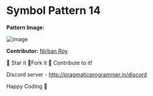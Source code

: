 # Symbol Pattern 14

**Pattern Image:**

![image](https://github.com/Punit-Choudhary/Python-beginner-scripts/blob/main/Patterns/Symbol_Patterns/img/14.PNG)

**Contributor:** [Nirban Roy](https://github.com/nirban07)

:star2: Star it :fork_and_knife:Fork it :handshake: Contribute to it!

Discord server - http://pragmaticprogrammer.in/discord

Happy Coding :purple_heart:
